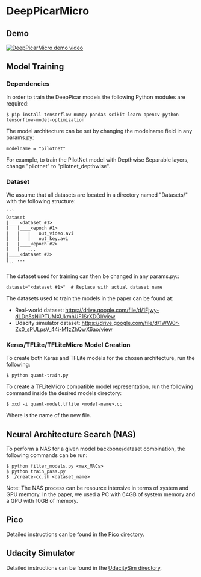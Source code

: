 # DeepPicarMicro

## Demo

[![DeepPicarMicro demo video](https://img.youtube.com/vi/tpxJCQZ17Os/0.jpg)](https://www.youtube.com/watch?v=tpxJCQZ17Os)

## Model Training

### Dependencies

In order to train the DeepPicar models the following Python modules are required:

	$ pip install tensorflow numpy pandas scikit-learn opencv-python tensorflow-model-optimization
	
The model architecture can be set by changing the modelname field in any params.py:

	modelname = "pilotnet"
	
For example, to train the PilotNet model with Depthwise Separable layers, change "pilotnet" to "pilotnet_depthwise". 

### Dataset

We assume that all datasets are located in a directory named "Datasets/" with the following structure:

	```
	Dataset
	|____<dataset #1>
	|	|____<epoch #1>
	|	|	|	out_video.avi
	|	|	|	out_key.avi
	|	|____<epoch #2>
	|	|	...
	|____<dataset #2>
	|	...
	```
	
The dataset used for training can then be changed in any params.py::

	dataset="<dataset #1>"	# Replace with actual dataset name

The datasets used to train the models in the paper can be found at:
- Real-world dataset: https://drive.google.com/file/d/1Fjwy-dLDp5sNilPTUMXUkmnUF1SrXDOl/view
- Udacity simulator dataset: https://drive.google.com/file/d/1WW0r-Zx0_sPULpsV_44i-M1zZhQwX6ao/view

### Keras/TFLite/TFLiteMicro Model Creation

To create both Keras and TFLite models for the chosen architecture, run the following:

	$ python quant-train.py
	
To create a TFLiteMicro compatible model representation, run the following command inside the desired models directory:

	$ xxd -i quant-model.tflite <model-name>.cc
	
Where <model-name> is the name of the new file.

## Neural Architecture Search (NAS)

To perform a NAS for a given model backbone/dataset combination, the following commands can be run:

	$ python filter_models.py <max_MACs>
	$ python train_pass.py
	$ ./create-cc.sh <dataset_name>
	
Note: The NAS process can be resource intensive in terms of system and GPU memory. In the paper, we used a PC with 64GB of system memory and a GPU with 10GB of memory.

## Pico

Detailed instructions can be found in the [Pico directory](https://github.com/CSL-KU/DeepPicarMicro/tree/main/Pico).

## Udacity Simulator

Detailed instructions can be found in the [UdacitySim directory](https://github.com/CSL-KU/DeepPicarMicro/tree/main/UdacitySim).
	
